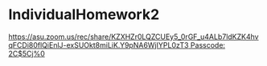 # IndividualHomework2

[https://asu.zoom.us/rec/share/KZXHZr0LQZCUEy5_0rGF_u4ALb7ldKZK4hvqFCDi80flQiEnlJ-exSUOkt8miLiK.Y9pNA6WjIYPL0zT3
Passcode: 2C$5Cj%0](url)
